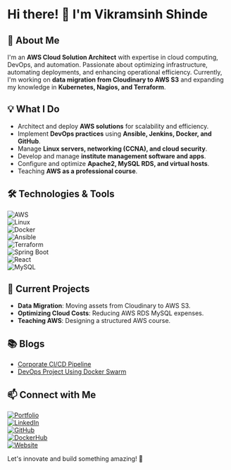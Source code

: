 # Hi there! 👋 I'm Vikramsinh Shinde

## 🚀 About Me
I'm an **AWS Cloud Solution Architect** with expertise in cloud computing, DevOps, and automation. Passionate about optimizing infrastructure, automating deployments, and enhancing operational efficiency. Currently, I'm working on **data migration from Cloudinary to AWS S3** and expanding my knowledge in **Kubernetes, Nagios, and Terraform**.

## 💡 What I Do
- Architect and deploy **AWS solutions** for scalability and efficiency.
- Implement **DevOps practices** using **Ansible, Jenkins, Docker, and GitHub**.
- Manage **Linux servers, networking (CCNA), and cloud security**.
- Develop and manage **institute management software and apps**.
- Configure and optimize **Apache2, MySQL RDS, and virtual hosts**.
- Teaching **AWS as a professional course**.

## 🛠️ Technologies & Tools
![AWS](https://img.shields.io/badge/AWS-232F3E?style=for-the-badge&logo=amazon-aws&logoColor=white)  
![Linux](https://img.shields.io/badge/Linux-FCC624?style=for-the-badge&logo=linux&logoColor=black)  
![Docker](https://img.shields.io/badge/Docker-2496ED?style=for-the-badge&logo=docker&logoColor=white)  
![Ansible](https://img.shields.io/badge/Ansible-EE0000?style=for-the-badge&logo=ansible&logoColor=white)  
![Terraform](https://img.shields.io/badge/Terraform-623CE4?style=for-the-badge&logo=terraform&logoColor=white)  
![Spring Boot](https://img.shields.io/badge/Spring%20Boot-6DB33F?style=for-the-badge&logo=spring-boot&logoColor=white)  
![React](https://img.shields.io/badge/React-61DAFB?style=for-the-badge&logo=react&logoColor=white)  
![MySQL](https://img.shields.io/badge/MySQL-4479A1?style=for-the-badge&logo=mysql&logoColor=white)  

## 📌 Current Projects
- **Data Migration**: Moving assets from Cloudinary to AWS S3.
- **Optimizing Cloud Costs**: Reducing AWS RDS MySQL expenses.
- **Teaching AWS**: Designing a structured AWS course.

## 📚 Blogs
- [Corporate CI/CD Pipeline](https://vikramsinhshindes.blogspot.com/2024/12/corporate-cicd-pipeline.html)
- [DevOps Project Using Docker Swarm](https://vikramsinhshindes.blogspot.com/2025/01/devops-project-by-using-docker-swarm.html)

## 📫 Connect with Me
[![Portfolio](https://img.shields.io/badge/Portfolio-000000?style=for-the-badge&logo=github&logoColor=white)](https://vikramsinhshinde.github.io/portfolio/)  
[![LinkedIn](https://img.shields.io/badge/LinkedIn-0077B5?style=for-the-badge&logo=linkedin&logoColor=white)](https://www.linkedin.com/in/vikramsinh-shinde-b9285aa4)  
[![GitHub](https://img.shields.io/badge/GitHub-100000?style=for-the-badge&logo=github&logoColor=white)](https://github.com/VikramsinhShinde)  
[![DockerHub](https://img.shields.io/badge/DockerHub-2496ED?style=for-the-badge&logo=docker&logoColor=white)](https://hub.docker.com/u/vikramsinhshinde)  
[![Website](https://img.shields.io/badge/Website-FF5722?style=for-the-badge&logo=google-chrome&logoColor=white)](https://pjsofttech.in)  

Let's innovate and build something amazing! 🚀
